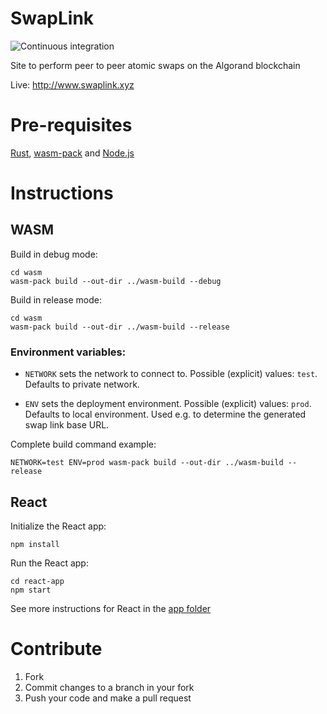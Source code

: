 # SwapLink

![Continuous integration](https://github.com/ivanschuetz/swaplink/actions/workflows/actions.yml/badge.svg)

Site to perform peer to peer atomic swaps on the Algorand blockchain

Live: http://www.swaplink.xyz

# Pre-requisites

[Rust](https://www.rust-lang.org/tools/install), [wasm-pack](https://rustwasm.github.io/wasm-pack/installer/) and [Node.js](https://nodejs.org/en/)

# Instructions

## WASM

Build in debug mode:

```
cd wasm
wasm-pack build --out-dir ../wasm-build --debug
```

Build in release mode:
```
cd wasm
wasm-pack build --out-dir ../wasm-build --release
```

### Environment variables:

- `NETWORK` sets the network to connect to. Possible (explicit) values: `test`. Defaults to private network.


- `ENV` sets the deployment environment. Possible (explicit) values: `prod`. Defaults to local environment. Used e.g. to determine the generated swap link base URL.

Complete build command example:
```
NETWORK=test ENV=prod wasm-pack build --out-dir ../wasm-build --release
```

## React 


Initialize the React app:

```
npm install
```

Run the React app:

```
cd react-app
npm start
```

See more instructions for React in the [app folder](https://github.com/ivanschuetz/swaplink/tree/main/react-app)


# Contribute

1. Fork
2. Commit changes to a branch in your fork
3. Push your code and make a pull request
